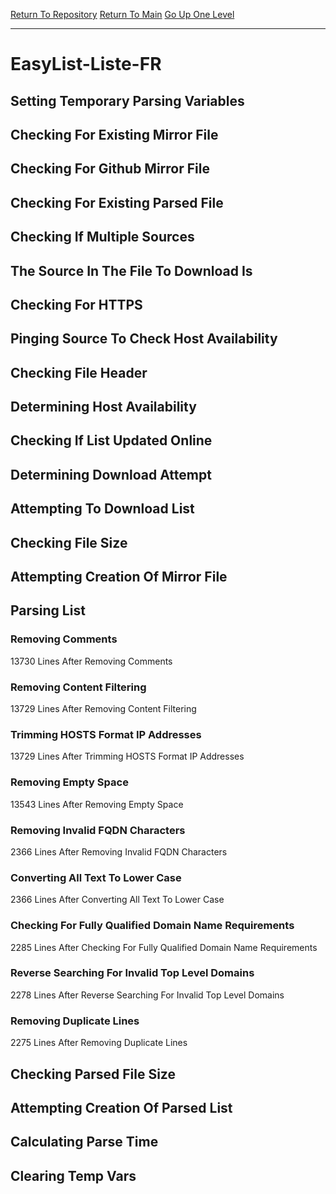 [Return To Repository](https://github.com/deathbybandaid/piholeparser/)
[Return To Main](https://github.com/deathbybandaid/piholeparser/blob/master/RecentRunLogs/Mainlog.md)
[Go Up One Level](https://github.com/deathbybandaid/piholeparser/blob/master/RecentRunLogs/TopLevelScripts/30-Processing-External-Blacklists.md)
____________________________________
# EasyList-Liste-FR
## Setting Temporary Parsing Variables
## Checking For Existing Mirror File
## Checking For Github Mirror File
## Checking For Existing Parsed File
## Checking If Multiple Sources
## The Source In The File To Download Is
## Checking For HTTPS
## Pinging Source To Check Host Availability
## Checking File Header
## Determining Host Availability
## Checking If List Updated Online
## Determining Download Attempt
## Attempting To Download List
## Checking File Size
## Attempting Creation Of Mirror File
## Parsing List
### Removing Comments
13730 Lines After Removing Comments
### Removing Content Filtering
13729 Lines After Removing Content Filtering
### Trimming HOSTS Format IP Addresses
13729 Lines After Trimming HOSTS Format IP Addresses
### Removing Empty Space
13543 Lines After Removing Empty Space
### Removing Invalid FQDN Characters
2366 Lines After Removing Invalid FQDN Characters
### Converting All Text To Lower Case
2366 Lines After Converting All Text To Lower Case
### Checking For Fully Qualified Domain Name Requirements
2285 Lines After Checking For Fully Qualified Domain Name Requirements
### Reverse Searching For Invalid Top Level Domains
2278 Lines After Reverse Searching For Invalid Top Level Domains
### Removing Duplicate Lines
2275 Lines After Removing Duplicate Lines
## Checking Parsed File Size
## Attempting Creation Of Parsed List
## Calculating Parse Time
## Clearing Temp Vars

